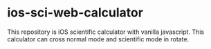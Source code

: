 # ios-sci-web-calculator
This repository is iOS scientific calculator with vanilla javascript. This calculator can cross normal mode and scientific mode in rotate.
